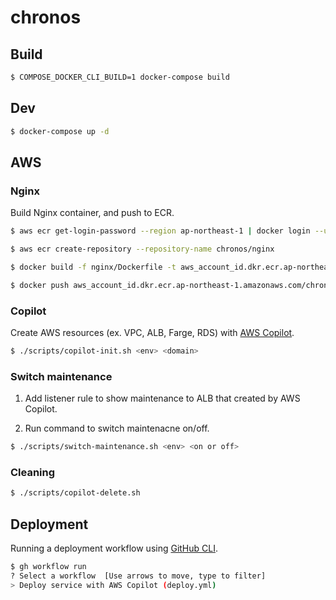 # chronos

## Build

```sh
$ COMPOSE_DOCKER_CLI_BUILD=1 docker-compose build
```

## Dev

```sh
$ docker-compose up -d
```

## AWS

### Nginx

Build Nginx container, and push to ECR.

```sh
$ aws ecr get-login-password --region ap-northeast-1 | docker login --username AWS --password-stdin aws_account_id.dkr.ecr.ap-northeast-1.amazonaws.com

$ aws ecr create-repository --repository-name chronos/nginx

$ docker build -f nginx/Dockerfile -t aws_account_id.dkr.ecr.ap-northeast-1.amazonaws.com/chronos/nginx nginx

$ docker push aws_account_id.dkr.ecr.ap-northeast-1.amazonaws.com/chronos/nginx
```

### Copilot

Create AWS resources (ex. VPC, ALB, Farge, RDS) with [AWS Copilot](https://aws.github.io/copilot-cli/).

```sh
$ ./scripts/copilot-init.sh <env> <domain>
```

### Switch maintenance

1. Add listener rule to show maintenance to ALB that created by AWS Copilot.

2. Run command to switch maintenacne on/off.
```sh
$ ./scripts/switch-maintenance.sh <env> <on or off>
```

### Cleaning

```sh
$ ./scripts/copilot-delete.sh
```

## Deployment

Running a deployment workflow using [GitHub CLI](https://cli.github.com/).

```sh
$ gh workflow run
? Select a workflow  [Use arrows to move, type to filter]
> Deploy service with AWS Copilot (deploy.yml)
```
